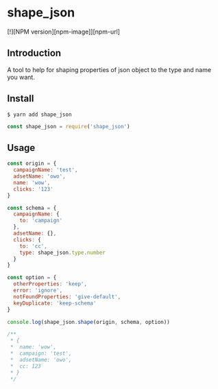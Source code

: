 # shape_json

[!][NPM version][npm-image]][npm-url]

## Introduction

A tool to help for shaping properties of json object to the type and name you want.

## Install

```shell
$ yarn add shape_json
```

```js
const shape_json = require('shape_json')
```

## Usage

```js
const origin = {
  campaignName: 'test',
  adsetName: 'owo',
  name: 'wow',
  clicks: '123'
}

const schema = {
  campaignName: {
    to: 'campaign'
  },
  adsetName: {},
  clicks: {
    to: 'cc',
    type: shape_json.type.number
  }
}

const option = {
  otherProperties: 'keep',
  error: 'ignore',
  notFoundProperties: 'give-default',
  keyDuplicate: 'keep-schema'
}

console.log(shape_json.shape(origin, schema, option))

/**
 * {
 *  name: 'wow',
 *  campaign: 'test',
 *  adsetName: 'owo',
 *  cc: 123
 * }
 */
```
